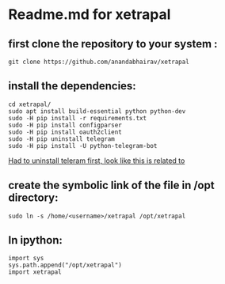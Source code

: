 # Readme.md for xetrapal

## first clone the repository to your system :
```
git clone https://github.com/anandabhairav/xetrapal
```

## install the dependencies:
```
cd xetrapal/
sudo apt install build-essential python python-dev
sudo -H pip install -r requirements.txt
sudo -H pip install configparser
sudo -H pip install oauth2client
sudo -H pip uninstall telegram
sudo -H pip install -U python-telegram-bot

```
[Had to uninstall teleram first, look like this is related to](https://github.com/Tkd-Alex/Telegram-InstaPy-Scheduling/issues/13)

## create the symbolic link of the file in /opt directory:
```
sudo ln -s /home/<username>/xetrapal /opt/xetrapal

```
## In ipython:
```
import sys
sys.path.append("/opt/xetrapal")
import xetrapal
```
